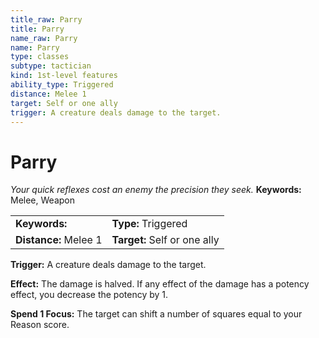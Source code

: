 ```yaml
---
title_raw: Parry
title: Parry
name_raw: Parry
name: Parry
type: classes
subtype: tactician
kind: 1st-level features
ability_type: Triggered
distance: Melee 1
target: Self or one ally
trigger: A creature deals damage to the target.
---
```


# Parry

*Your quick reflexes cost an enemy the precision they seek.* **Keywords:** Melee, Weapon

|                       |                              |
| :-------------------- | :--------------------------- |
| **Keywords:**         | **Type:** Triggered          |
| **Distance:** Melee 1 | **Target:** Self or one ally |

**Trigger:** A creature deals damage to the target.

**Effect:** The damage is halved. If any effect of the damage has a potency effect, you decrease the potency by 1.

**Spend 1 Focus:** The target can shift a number of squares equal to your Reason score.
